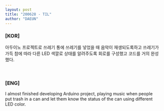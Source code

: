```yaml
---
layout: post
title: "200628 - TIL"
author: "DAEUN"
---
```


### [KOR]
아두이노 프로젝트로 쓰레기 통에 쓰레기를 넣었을 때 음악이 재생되도록하고 쓰레기가 가득 참에 따라 다른 LED 색깔로 상태를 알려주도록 회로를 구성했고 코드를 거의 완성했다.
<br><br><br>
### [ENG]
I almost finished developing Arduino project, playing music when people put trash in a can and let them know the status of the can using different LED color.